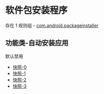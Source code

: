 # 软件包安装程序

存在 1 规则组 - [com.android.packageinstaller](/src/apps/com.android.packageinstaller.ts)

## 功能类-自动安装应用

默认禁用

- [快照-0](https://i.gkd.li/import/13206444)
- [快照-1](https://i.gkd.li/import/13206476)
- [快照-2](https://i.gkd.li/import/13766420)
- [快照-3](https://i.gkd.li/import/13962438)

